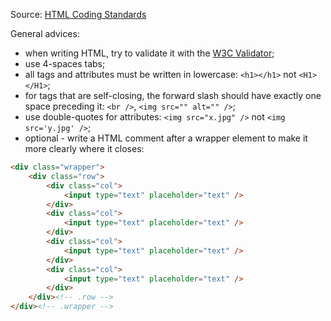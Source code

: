 Source: [HTML Coding Standards](https://make.wordpress.org/core/handbook/best-practices/coding-standards/html/)

General advices:
* when writing HTML, try to validate it with the [W3C Validator](http://validator.w3.org/);
* use 4-spaces tabs;
* all tags and attributes must be written in lowercase: `<h1></h1>` not `<H1></H1>`;
* for tags that are self-closing, the forward slash should have exactly one space preceding it: `<br />`, `<img src="" alt="" />`;
* use double-quotes for attributes: `<img src="x.jpg" />` not `<img src='y.jpg' />`;
* optional - write a HTML comment after a wrapper element to make it more clearly where it closes:
```html
<div class="wrapper">
    <div class="row">
        <div class="col">
            <input type="text" placeholder="text" />
        </div>
        <div class="col">
            <input type="text" placeholder="text" />
        </div>
        <div class="col">
            <input type="text" placeholder="text" />
        </div>
        <div class="col">
            <input type="text" placeholder="text" />
        </div>
    </div><!-- .row -->
</div><!-- .wrapper -->
```